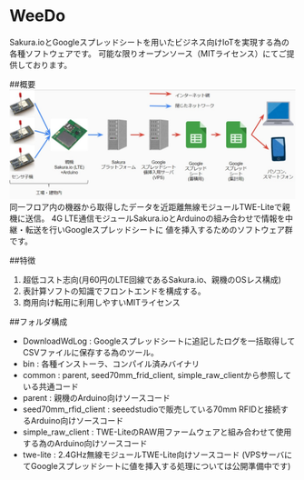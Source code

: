 # WeeDo
Sakura.ioとGoogleスプレッドシートを用いたビジネス向けIoTを実現する為の各種ソフトウェアです。
可能な限りオープンソース（MITライセンス）にてご提供しております。

##概要
<img src="https://raw.githubusercontent.com/373dp3/WeeDo/master/img/overbiew.jpg" alt="概要">
同一フロア内の機器から取得したデータを近距離無線モジュールTWE-Liteで親機に送信。
4G LTE通信モジュールSakura.ioとArduinoの組み合わせで情報を中継・転送を行いGoogleスプレッドシートに
値を挿入するためのソフトウェア群です。

##特徴
1. 超低コスト志向(月60円のLTE回線であるSakura.io、親機のOSレス構成)
2. 表計算ソフトの知識でフロントエンドを構成する。
3. 商用向け転用に利用しやすいMITライセンス

##フォルダ構成
- DownloadWdLog : Googleスプレッドシートに追記したログを一括取得してCSVファイルに保存する為のツール。
- bin : 各種インストーラ、コンパイル済みバイナリ
- common : parent, seed70mm_frid_client, simple_raw_clientから参照している共通コード
- parent : 親機のArduino向けソースコード
- seed70mm_rfid_client : seeedstudioで販売している70mm RFIDと接続するArduino向けソースコード
- simple_raw_client : TWE-LiteのRAW用ファームウェアと組み合わせて使用する為のArduino向けソースコード
- twe-lite : 2.4GHz無線モジュールTWE-Lite向けソースコード
(VPSサーバにてGoogleスプレッドシートに値を挿入する処理については公開準備中です)

